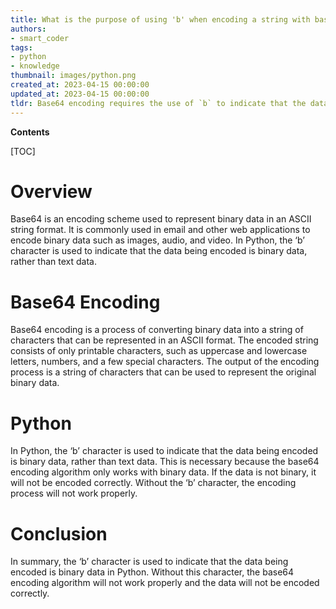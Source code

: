 ```yaml
---
title: What is the purpose of using 'b' when encoding a string with base64?
authors:
- smart_coder
tags:
- python
- knowledge
thumbnail: images/python.png
created_at: 2023-04-15 00:00:00
updated_at: 2023-04-15 00:00:00
tldr: Base64 encoding requires the use of `b` to indicate that the data being encoded is in binary format.
---
```


**Contents**

[TOC]

# Overview

Base64 is an encoding scheme used to represent binary data in an ASCII string format. It is commonly used in email and other web applications to encode binary data such as images, audio, and video. In Python, the ‘b’ character is used to indicate that the data being encoded is binary data, rather than text data.

# Base64 Encoding

Base64 encoding is a process of converting binary data into a string of characters that can be represented in an ASCII format. The encoded string consists of only printable characters, such as uppercase and lowercase letters, numbers, and a few special characters. The output of the encoding process is a string of characters that can be used to represent the original binary data.

# Python

In Python, the ‘b’ character is used to indicate that the data being encoded is binary data, rather than text data. This is necessary because the base64 encoding algorithm only works with binary data. If the data is not binary, it will not be encoded correctly. Without the ‘b’ character, the encoding process will not work properly.

# Conclusion

In summary, the ‘b’ character is used to indicate that the data being encoded is binary data in Python. Without this character, the base64 encoding algorithm will not work properly and the data will not be encoded correctly.
